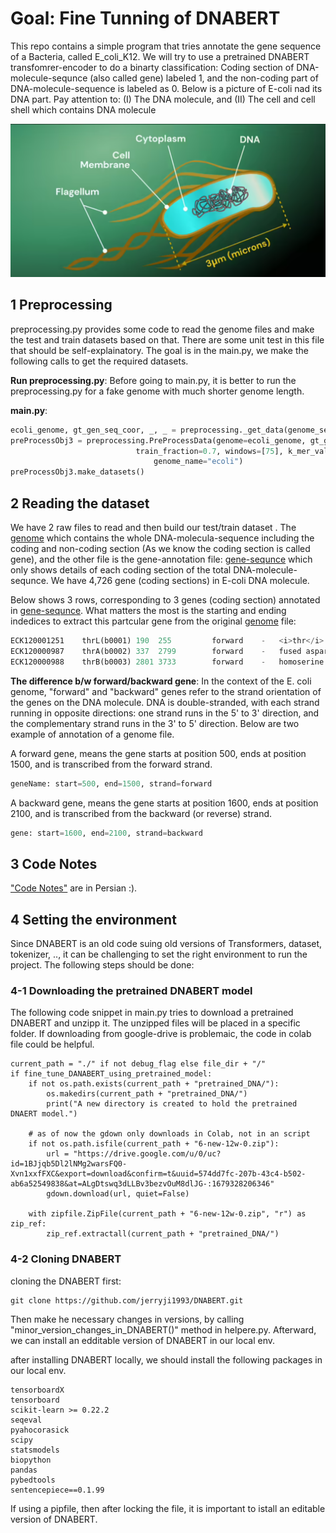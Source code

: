 # Goal: Fine Tunning of DNABERT
This repo contains a simple program that tries annotate the gene sequence of a Bacteria, called E_coli_K12. We will try to use a pretrained DNABERT transfomrer-encoder to do a binarty classification: Coding section of DNA-molecule-sequnce (also called gene) labeled 1, and the non-coding part of DNA-molecule-sequence is labeled as 0. Below is a picture of E-coli nad its DNA part. Pay attention to: (I) The DNA molecule, and (II) The cell and cell shell which contains DNA molecule

!["E_Coli_DNA](./img/E_coli_DNA.png)

## 1 Preprocessing
preprocessing.py provides some code to read the genome files and make the test and train datasets  based on that. There are some unit test in this file that should be self-explainatory. The goal is in the main.py, we make the following calls to get the required datasets.

**Run preprocessing.py**: Before going to main.py, it is better to run the preprocessing.py for a fake genome with much shorter genome length.

**main.py**:

```python
ecoli_genome, gt_gen_seq_coor, _, _ = preprocessing._get_data(genome_seq_dir="./E_coli_K12_MG1655_U00096.3.txt", gt_dir="./Gene_sequence.txt")
preProcessObj3 = preprocessing.PreProcessData(genome=ecoli_genome, gt_gen_seq_coor=gt_gen_seq_coor,
                            train_fraction=0.7, windows=[75], k_mer_val=6,
                                genome_name="ecoli")
preProcessObj3.make_datasets()
```


## 2 Reading the dataset
We have 2 raw files to read and then build our test/train dataset . The [genome](./E_coli_K12_MG1655_U00096.3.txt) which contains the whole DNA-molecula-sequence including the coding and non-coding section (As we know the coding section is called gene), and the other file is the gene-annotation file: [gene-sequnce](./Gene_sequence.txt) which only shows details of each coding section of the total DNA-molecule-sequnce. We have 4,726 gene (coding sections) in E-coli DNA molecule.

Below shows 3 rows, corresponding to 3 genes (coding section) annotated in [gene-sequnce](./Gene_sequence.txt). What matters the most is the starting and ending indedices to extract this partcular gene from the original [genome](./E_coli_K12_MG1655_U00096.3.txt) file:
```python
ECK120001251	thrL(b0001)	190	 255	     forward	-	<i>thr</i> operon leader peptide	                ATG	TGA	ATGAAAC........GGGCTGA	b0001		
ECK120000987	thrA(b0002)	337	 2799	     forward	-	fused aspartate kinase/homoserine dehydrogenase 1	ATG	TGA	ATGCGAGTGTTGAAG......TGGAAGTTAGGAGTCTGA	b0002		
ECK120000988	thrB(b0003)	2801 3733	     forward	-	homoserine kinase	                                ATG	TAA	ATGGTTAAAGTTTAT.......CTGGAAAACTAA	b0003		
```

**The difference b/w forward/backward gene**: In the context of the E. coli genome, "forward" and "backward" genes refer to the strand orientation of the genes on the DNA molecule. DNA is double-stranded, with each strand running in opposite directions: one strand runs in the 5' to 3' direction, and the complementary strand runs in the 3' to 5' direction. Below are two example of annotation of a genome file.

A forward gene, means the gene starts at position 500, ends at position 1500, and is transcribed from the forward strand.
```python
geneName: start=500, end=1500, strand=forward
```

A backward gene, means the gene starts at position 1600, ends at position 2100, and is transcribed from the backward (or reverse) strand.
```python
gene: start=1600, end=2100, strand=backward
```

## 3 Code Notes
["Code Notes"](./notes) are in Persian :).



## 4 Setting the environment
Since DNABERT is an old code suing old versions of Transformers, dataset, tokenizer, .., it can be challenging to  set the right environment to run the project. The following steps should be done:

### 4-1 Downloading the pretrained DNABERT model
The following code snippet in main.py tries to download a pretrained DNABERT and unzipp it. The unzipped files will be placed in a specific folder.
If downloading from google-drive is problemaic, the code in colab file could be helpful.

```
current_path = "./" if not debug_flag else file_dir + "/"
if fine_tune_DANABERT_using_pretrained_model:
    if not os.path.exists(current_path + "pretrained_DNA/"):
        os.makedirs(current_path + "pretrained_DNA/")
        print("A new directory is created to hold the pretrained DNAERT model.")

    # as of now the gdown only downloads in Colab, not in an script
    if not os.path.isfile(current_path + "6-new-12w-0.zip"):
        url = "https://drive.google.com/u/0/uc?id=1BJjqb5Dl2lNMg2warsFQ0-Xvn1xxfFXC&export=download&confirm=t&uuid=574dd7fc-207b-43c4-b502-ab6a52549838&at=ALgDtswq3dLLBv3bezvOuM8dlJG-:1679328206346"
        gdown.download(url, quiet=False)

    with zipfile.ZipFile(current_path + "6-new-12w-0.zip", "r") as zip_ref:
        zip_ref.extractall(current_path + "pretrained_DNA/")
```

### 4-2 Cloning DNABERT
cloning the DNABERT first:

```
git clone https://github.com/jerryji1993/DNABERT.git
```
Then make he necessary changes in versions, by calling "minor_version_changes_in_DNABERT()" method in helpere.py.
Afterward, we can install an edditable version of DNABERT in our local env.

after installing DNABERT locally, we should install the following packages in our local env.
```
tensorboardX
tensorboard
scikit-learn >= 0.22.2
seqeval
pyahocorasick
scipy
statsmodels
biopython
pandas
pybedtools
sentencepiece==0.1.99
```

If using a pipfile, then after locking the file, it is important to istall an editable version of DNABERT. 


